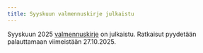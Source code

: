 ```yaml
---
title: Syyskuun valmennuskirje julkaistu
---
```


Syyskuun 2025 [valmennuskirje](https://drive.google.com/file/d/1-P_DiI2MmfwTUEGHeDQR9wtzn_w8d_Hr/view)
on julkaistu. Ratkaisut pyydetään palauttamaan viimeistään 27.10.2025.
